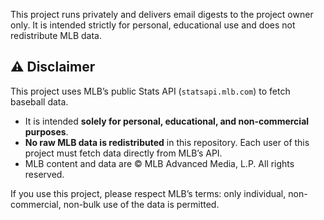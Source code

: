 This project runs privately and delivers email digests to the project owner only. It is intended strictly for personal, educational use and does not redistribute MLB data.

## ⚠️ Disclaimer

This project uses MLB’s public Stats API (`statsapi.mlb.com`) to fetch baseball data.

- It is intended **solely for personal, educational, and non-commercial purposes**.
- **No raw MLB data is redistributed** in this repository. Each user of this project must fetch data directly from MLB’s API.
- MLB content and data are © MLB Advanced Media, L.P. All rights reserved.

If you use this project, please respect MLB’s terms: only individual, non-commercial, non-bulk use of the data is permitted.
